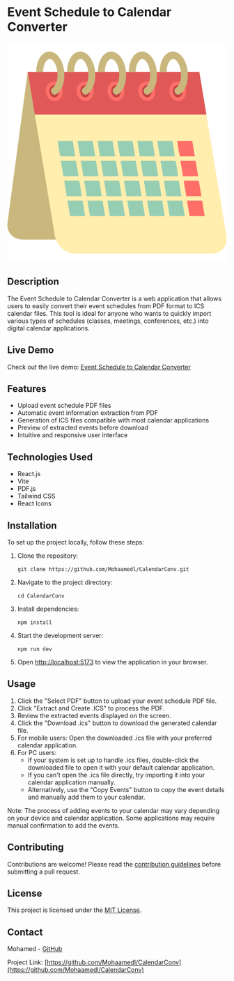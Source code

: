 # Event Schedule to Calendar Converter

![Event Schedule to Calendar Converter Logo](public/calendar-icon.png)

## Description

The Event Schedule to Calendar Converter is a web application that allows users to easily convert their event schedules from PDF format to ICS calendar files. This tool is ideal for anyone who wants to quickly import various types of schedules (classes, meetings, conferences, etc.) into digital calendar applications.

## Live Demo

Check out the live demo: [Event Schedule to Calendar Converter](https://calendar-conv.vercel.app/)

## Features

- Upload event schedule PDF files
- Automatic event information extraction from PDF
- Generation of ICS files compatible with most calendar applications
- Preview of extracted events before download
- Intuitive and responsive user interface

## Technologies Used

- React.js
- Vite
- PDF.js
- Tailwind CSS
- React Icons

## Installation

To set up the project locally, follow these steps:

1. Clone the repository:
   ```
   git clone https://github.com/Mohaamedl/CalendarConv.git
   ```

2. Navigate to the project directory:
   ```
   cd CalendarConv
   ```

3. Install dependencies:
   ```
   npm install
   ```

4. Start the development server:
   ```
   npm run dev
   ```

5. Open [http://localhost:5173](http://localhost:5173) to view the application in your browser.

## Usage

1. Click the "Select PDF" button to upload your event schedule PDF file.
2. Click "Extract and Create .ICS" to process the PDF.
3. Review the extracted events displayed on the screen.
4. Click the "Download .ics" button to download the generated calendar file.
5. For mobile users: Open the downloaded .ics file with your preferred calendar application.
6. For PC users: 
   - If your system is set up to handle .ics files, double-click the downloaded file to open it with your default calendar application.
   - If you can't open the .ics file directly, try importing it into your calendar application manually.
   - Alternatively, use the "Copy Events" button to copy the event details and manually add them to your calendar.

Note: The process of adding events to your calendar may vary depending on your device and calendar application. Some applications may require manual confirmation to add the events.

## Contributing

Contributions are welcome! Please read the [contribution guidelines](CONTRIBUTING.md) before submitting a pull request.

## License

This project is licensed under the [MIT License](LICENSE).

## Contact

Mohamed - [GitHub](https://github.com/Mohaamedl)

Project Link: [https://github.com/Mohaamedl/CalendarConv](https://github.com/Mohaamedl/CalendarConv)
